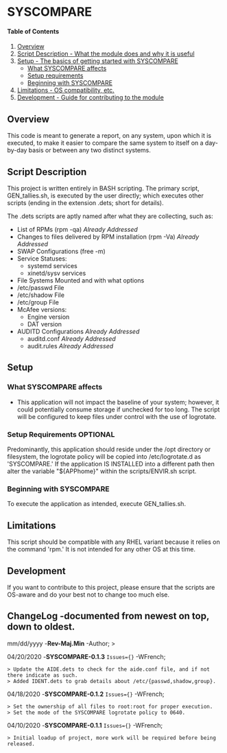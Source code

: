 # SYSCOMPARE

#### Table of Contents

1. [Overview](#overview)
2. [Script Description - What the module does and why it is useful](#script-description)
3. [Setup - The basics of getting started with SYSCOMPARE](#setup)
    * [What SYSCOMPARE affects](#what-SYSCOMPARE-affects)
    * [Setup requirements](#setup-requirements)
    * [Beginning with SYSCOMPARE](#beginning-with-SYSCOMPARE)
4. [Limitations - OS compatibility, etc.](#limitations)
5. [Development - Guide for contributing to the module](#development)

## Overview

This code is meant to generate a report, on any system, upon which it is executed,
to make it easier to compare the same system to itself on a day-by-day basis or
between any two distinct systems.

## Script Description

This project is written entirely in BASH scripting.  The primary script, GEN_tallies.sh,
 is executed by the user directly; which executes other scripts (ending in the extension
 .dets; short for details).

The .dets scripts are aptly named after what they are collecting, such as:
* List of RPMs (rpm -qa)	_Already Addressed_
* Changes to files delivered by RPM installation (rpm -Va) _Already Addressed_
* SWAP Configurations (free -m)
* Service Statuses:
	* systemd services
	* xinetd/sysv services
* File Systems Mounted and with what options
* /etc/passwd File
* /etc/shadow File
* /etc/group File
* McAfee versions:
	* Engine version
	* DAT version
* AUDITD Configurations		_Already Addressed_
	* auditd.conf		_Already Addressed_
	* audit.rules		_Already Addressed_


## Setup

### What SYSCOMPARE affects

* This application will not impact the baseline of your system; however, it 
  could potentially consume storage if unchecked for too long.  The script will
  be configured to keep files under control with the use of logrotate.

### Setup Requirements **OPTIONAL**

Predominantly, this application should reside under the /opt directory or filesystem,
the logrotate policy will be copied into /etc/logrotate.d as 'SYSCOMPARE.'  If the
application IS INSTALLED into a different path then alter the variable "${APPhome}"
within the scripts/ENVIR.sh script.

### Beginning with SYSCOMPARE

To execute the application as intended, execute GEN_tallies.sh.

## Limitations

This script should be compatible with any RHEL variant because it relies on the 
command 'rpm.'  It is not intended for any other OS at this time.

## Development

If you want to contribute to this project, please ensure that the scripts are OS-aware
and do your best not to change too much else.

## ChangeLog -documented from newest on top, down to oldest.

mm/dd/yyyy -__Rev-Maj.Min__        -Author;
	> <description of changes>

04/20/2020      -__SYSCOMPARE-0.1.3__	`Issues={}`      -WFrench;

	> Update the AIDE.dets to check for the aide.conf file, and if not there indicate as such.
	> Added IDENT.dets to grab details about /etc/{passwd,shadow,group}.

04/18/2020      -__SYSCOMPARE-0.1.2__	`Issues={}`      -WFrench;

	> Set the ownership of all files to root:root for proper execution.
	> Set the mode of the SYSCOMPARE logrotate policy to 0640.

04/10/2020      -__SYSCOMPARE-0.1.1__	`Issues={}`      -WFrench;

	> Initial loadup of project, more work will be required before being released.

